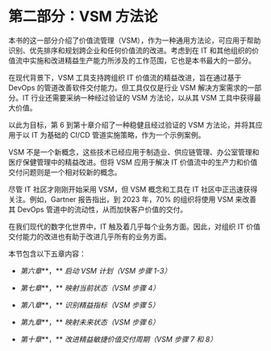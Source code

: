 # 第二部分：VSM 方法论

本书的这一部分介绍了价值流管理（VSM），作为一种通用方法论，可应用于帮助识别、优先排序和规划跨企业和任何价值流的改进。考虑到在 IT 和其他组织的价值流中实施和改进精益生产能力所涉及的工作范围，它也是本书最大的一部分。

在现代背景下，VSM 工具支持跨组织 IT 价值流的精益改进，旨在通过基于 DevOps 的管道改善软件交付能力。但工具仅仅是行业 VSM 解决方案需求的一部分。IT 行业还需要采纳一种经过验证的 VSM 方法论，以从其 VSM 工具中获得最大价值。

以此为目标，第 6 到第十章介绍了一种稳健且经过验证的 VSM 方法论，并将其应用于以 IT 为基础的 CI/CD 管道实施策略，作为一个示例案例。

VSM 不是一个新概念，这些技术已经应用于制造业、供应链管理、办公室管理和医疗保健管理中的精益改进。但将 VSM 应用于解决 IT 价值流中的生产力和价值交付问题则是一个相对较新的概念。

尽管 IT 社区才刚刚开始采用 VSM，但 VSM 概念和工具在 IT 社区中正迅速获得关注。例如，Gartner 报告指出，到 2023 年，70% 的组织将使用 VSM 来改善其 DevOps 管道中的流动性，从而加快客户价值的交付。

在我们现代的数字化世界中，IT 触及着几乎每个业务方面。因此，对组织 IT 价值交付能力的改进也有助于改进几乎所有的业务方面。

本节包含以下五章内容：

+   *第六章***，** *启动 VSM 计划（VSM 步骤 1-3）*

+   *第七章***，** *映射当前状态（VSM 步骤 4）*

+   *第八章***，** *识别精益指标（VSM 步骤 5）*

+   *第九章***，** *映射未来状态（VSM 步骤 6）*

+   *第十章***，** *改进精益敏捷价值交付周期（VSM 步骤 7 和 8）*

